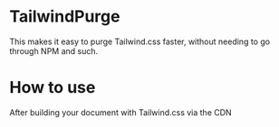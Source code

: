 # TailwindPurge
This makes it easy to purge Tailwind.css faster, without needing to go through NPM and such.

# How to use
After building your document with Tailwind.css via the CDN